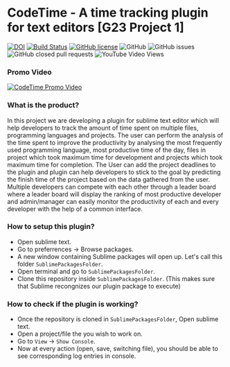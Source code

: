 # CodeTime - A time tracking plugin for text editors [G23 Project 1]
[![DOI](https://zenodo.org/badge/295515546.svg)](https://zenodo.org/badge/latestdoi/295515546)
[![Build Status](https://travis-ci.org/oaaky/SE_Fall20_Project-1.svg?branch=master)](https://travis-ci.org/oaaky/SE_Fall20_Project-1)
[![GitHub license](https://img.shields.io/github/license/oaaky/SE_Fall20_Project-1)](https://github.com/oaaky/SE_Fall20_Project-1/blob/master/LICENSE)
![GitHub](https://img.shields.io/badge/language-python-blue.svg)
![GitHub issues](https://img.shields.io/github/issues/oaaky/SE_Fall20_Project-1)
![GitHub closed pull requests](https://img.shields.io/github/issues-pr-closed/oaaky/SE_Fall20_Project-1)
![YouTube Video Views](https://img.shields.io/youtube/views/CL5W7C9Jw_c?style=social)


### Promo Video
[![CodeTime Promo Video](https://img.youtube.com/vi/CL5W7C9Jw_c/0.jpg)](https://www.youtube.com/watch?v=CL5W7C9Jw_c)

### What is the product?

In this project we are developing a plugin for sublime text editor which will help developers to track the amount of time spent on multiple files, programming languages and projects. The user can perform the analysis of the time spent to improve the productivity by analysing the most frequently used programming language, most productive time of the day, files in project which took maximum time for development and projects which took maximum time for completion. The User can add the project deadlines to the plugin and plugin can help developers to stick to the goal  by predicting the finish time of the project based on the data gathered from the user. Multiple developers can compete with each other through a leader board where a leader board will display the ranking of most productive developer and admin/manager can easily monitor the productivity of each and every developer with the help of a common interface.

### How to setup this plugin?

- Open sublime text.
- Go to preferrences -> Browse packages.
- A new window containing Sublime packages will open up. Let's call this folder `SublimePackagesFolder`.
- Open terminal and go to `SublimePackagesFolder`.
- Clone this repository inside `SublimePackagesFolder`. (This makes sure that Sublime recongnizes our plugin package to execute)

### How to check if the plugin is working?

- Once the repository is cloned in `SublimePackagesFolder`, Open sublime text.
- Open a project/file the you wish to work on.
- Go to `View` -> `Show Console`.
- Now at every action (open, save, switching file), you should be able to see corresponding log entries in console.
